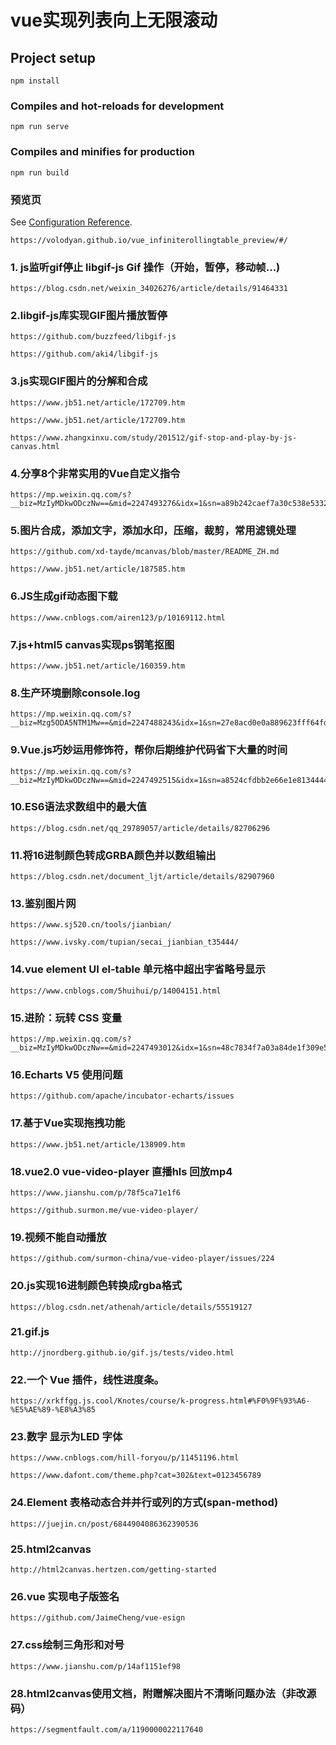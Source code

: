 # vue实现列表向上无限滚动

## Project setup
```
npm install
```

### Compiles and hot-reloads for development
```
npm run serve
```

### Compiles and minifies for production
```
npm run build
```

### 预览页
See [Configuration Reference](https://volodyan.github.io/vue_infiniterollingtable_preview/#/).
```
https://volodyan.github.io/vue_infiniterollingtable_preview/#/

```

### 1. js监听gif停止 libgif-js Gif 操作（开始，暂停，移动帧...)

```
https://blog.csdn.net/weixin_34026276/article/details/91464331

```

### 2.libgif-js库实现GIF图片播放暂停

```
https://github.com/buzzfeed/libgif-js

```

```
https://github.com/aki4/libgif-js

```

### 3.js实现GIF图片的分解和合成

```
https://www.jb51.net/article/172709.htm

https://www.jb51.net/article/172709.htm

```
```
https://www.zhangxinxu.com/study/201512/gif-stop-and-play-by-js-canvas.html

```

### 4.分享8个非常实用的Vue自定义指令

```
https://mp.weixin.qq.com/s?__biz=MzIyMDkwODczNw==&mid=2247493276&idx=1&sn=a89b242caef7a30c538e533205215871&chksm=97c67b32a0b1f224fa8584df7535a0299e37b8238f73f0626fdd2054644bc2d1e56d9e83e05f&mpshare=1&scene=23&srcid=1220C5cb4TJwRDbr3PJFU3AV&sharer_sharetime=1608432540880&sharer_shareid=3b3342553652b34abdd76a424745b653#rd

```

### 5.图片合成，添加文字，添加水印，压缩，裁剪，常用滤镜处理

```
https://github.com/xd-tayde/mcanvas/blob/master/README_ZH.md

```

```
https://www.jb51.net/article/187585.htm

```

### 6.JS生成gif动态图下载

```
https://www.cnblogs.com/airen123/p/10169112.html

```

### 7.js+html5 canvas实现ps钢笔抠图

```
https://www.jb51.net/article/160359.htm

```

### 8.生产环境删除console.log

```
https://mp.weixin.qq.com/s?__biz=Mzg5ODA5NTM1Mw==&mid=2247488243&idx=1&sn=27e8acd0e0a889623fff64fd116f8f67&chksm=c0669365f7111a7363d378dd3ad1850ff4f449ea0f2a070129fa3d13170d6d2fbe2f6a288715&mpshare=1&scene=23&srcid=1215b9sJhNtuPqQwmCnlcaZh&sharer_sharetime=1607995618023&sharer_shareid=3b3342553652b34abdd76a424745b653#rd

```

### 9.Vue.js巧妙运用修饰符，帮你后期维护代码省下大量的时间

```
https://mp.weixin.qq.com/s?__biz=MzIyMDkwODczNw==&mid=2247492515&idx=1&sn=a8524cfdbb2e66e1e8134444e1f06099&chksm=97c67e0da0b1f71bafe66c8596bf494368422b820abbba5919565020ffd835b2dacfe2deada2&mpshare=1&scene=23&srcid=1215ueMEHa7iUs0K9jXOpr5z&sharer_sharetime=1607980733011&sharer_shareid=3b3342553652b34abdd76a424745b653#rd

```

### 10.ES6语法求数组中的最大值

```
https://blog.csdn.net/qq_29789057/article/details/82706296

```
### 11.将16进制颜色转成GRBA颜色并以数组输出

```
https://blog.csdn.net/document_ljt/article/details/82907960

```
### 13.鉴别图片网

```
https://www.sj520.cn/tools/jianbian/

https://www.ivsky.com/tupian/secai_jianbian_t35444/

```

### 14.vue element UI el-table 单元格中超出字省略号显示

```
https://www.cnblogs.com/5huihui/p/14004151.html

```

### 15.进阶：玩转 CSS 变量

```
https://mp.weixin.qq.com/s?__biz=MzIyMDkwODczNw==&mid=2247493012&idx=1&sn=48c7834f7a03a84de1f309e5e9e27595&chksm=97c6783aa0b1f12c5c8b13d5135602c013fd5be62b055709588689f39d541f8b05e6eee3e2b1&mpshare=1&scene=23&srcid=1208pZ2X1EEuZncvmlhEWFiq&sharer_sharetime=1607402377046&sharer_shareid=3b3342553652b34abdd76a424745b653#rd

```
### 16.Echarts V5 使用问题

```
https://github.com/apache/incubator-echarts/issues

```

### 17.基于Vue实现拖拽功能

```
https://www.jb51.net/article/138909.htm

```

### 18.vue2.0 vue-video-player 直播hls 回放mp4

```
https://www.jianshu.com/p/78f5ca71e1f6

https://github.surmon.me/vue-video-player/

```

### 19.视频不能自动播放

```
https://github.com/surmon-china/vue-video-player/issues/224

```
### 20.js实现16进制颜色转换成rgba格式

```
https://blog.csdn.net/athenah/article/details/55519127

```
### 21.gif.js

```
http://jnordberg.github.io/gif.js/tests/video.html

```

### 22.一个 Vue 插件，线性进度条。

```
https://xrkffgg.js.cool/Knotes/course/k-progress.html#%F0%9F%93%A6-%E5%AE%89-%E8%A3%85

```

### 23.数字 显示为LED 字体

```
https://www.cnblogs.com/hill-foryou/p/11451196.html

https://www.dafont.com/theme.php?cat=302&text=0123456789

```

### 24.Element 表格动态合并并行或列的方式(span-method)

```
https://juejin.cn/post/6844904086362390536

```
### 25.html2canvas

```
http://html2canvas.hertzen.com/getting-started

```

### 26.vue 实现电子版签名

```
https://github.com/JaimeCheng/vue-esign

```

### 27.css绘制三角形和对号

```
https://www.jianshu.com/p/14af1151ef98

```
### 28.html2canvas使用文档，附赠解决图片不清晰问题办法（非改源码）

```
https://segmentfault.com/a/1190000022117640

```
